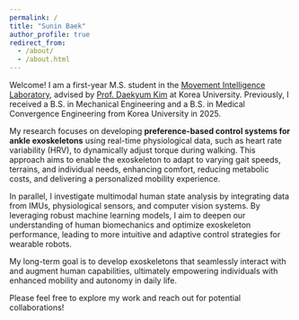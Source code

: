 ```yaml
---
permalink: /
title: "Sunin Baek"
author_profile: true
redirect_from: 
  - /about/
  - /about.html
---
```


Welcome! I am a first-year M.S. student in the [Movement Intelligence Laboratory](https://www.daekyumkim.com/home), advised by [Prof. Daekyum Kim](https://www.daekyumkim.com/members/professor) at Korea University. Previously, I received a B.S. in Mechanical Engineering and a B.S. in Medical Convergence Engineering from Korea University in 2025. 

My research focuses on developing **preference-based control systems for ankle exoskeletons** using real-time physiological data, such as heart rate variability (HRV), to dynamically adjust torque during walking. This approach aims to enable the exoskeleton to adapt to varying gait speeds, terrains, and individual needs, enhancing comfort, reducing metabolic costs, and delivering a personalized mobility experience.

In parallel, I investigate multimodal human state analysis by integrating data from IMUs, physiological sensors, and computer vision systems. By leveraging robust machine learning models, I aim to deepen our understanding of human biomechanics and optimize exoskeleton performance, leading to more intuitive and adaptive control strategies for wearable robots.

My long-term goal is to develop exoskeletons that seamlessly interact with and augment human capabilities, ultimately empowering individuals with enhanced mobility and autonomy in daily life.

Please feel free to explore my work and reach out for potential collaborations!
